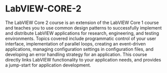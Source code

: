 # LabVIEW-CORE-2
The LabVIEW Core 2 course is an extension of the LabVIEW Core 1 course and teaches you to use common design patterns to successfully implement and distribute LabVIEW applications for research, engineering, and testing environments. Topics covered include programmatic control of your user interface, implementation of parallel loops, creating an event-driven applications, managing configuration settings in configuration files, and developing an error handling strategy for an application. This course directly links LabVIEW functionality to your application needs, and provides a jump-start for application development.
